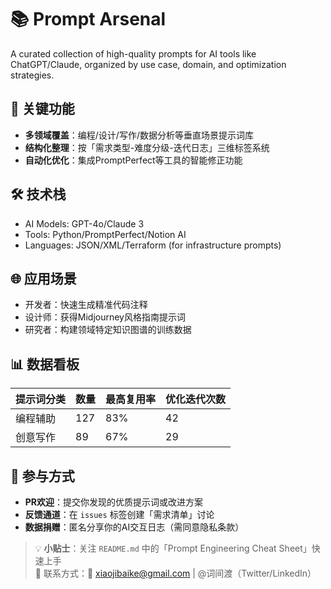 # 📚 Prompt Arsenal  
A curated collection of high-quality prompts for AI tools like ChatGPT/Claude, organized by use case, domain, and optimization strategies.

## 🔧 关键功能  
- **多领域覆盖**：编程/设计/写作/数据分析等垂直场景提示词库  
- **结构化整理**：按「需求类型-难度分级-迭代日志」三维标签系统  
- **自动化优化**：集成PromptPerfect等工具的智能修正功能  

## 🛠️ 技术栈  
- AI Models: GPT-4o/Claude 3  
- Tools: Python/PromptPerfect/Notion AI  
- Languages: JSON/XML/Terraform (for infrastructure prompts)  

## 🌐 应用场景  
- 开发者：快速生成精准代码注释  
- 设计师：获得Midjourney风格指南提示词  
- 研究者：构建领域特定知识图谱的训练数据  

## 📊 数据看板  
| 提示词分类   | 数量 | 最高复用率 | 优化迭代次数 |
|--------------|------|------------|--------------|
| 编程辅助     | 127  | 83%        | 42           |
| 创意写作     | 89   | 67%        | 29           |

## 🚀 参与方式  
- **PR欢迎**：提交你发现的优质提示词或改进方案  
- **反馈通道**：在 `issues` 标签创建「需求清单」讨论  
- **数据捐赠**：匿名分享你的AI交互日志（需同意隐私条款）  

> 💡 **小贴士**：关注 `README.md` 中的「Prompt Engineering Cheat Sheet」快速上手  
> 📩 联系方式：📧 xiaojibaike@gmail.com | @词间渡（Twitter/LinkedIn）
